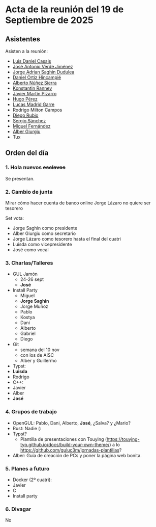 # Acta de la reunión del 19 de Septiembre de 2025

## Asistentes
Asisten a la reunión:
- [Luis Daniel Casais](https://github.com/rajayonin)
- [José Antonio Verde Jiménez](https://github.com/joseaverde)
- [Jorge Adrian Saghin Dudulea](https://github.com/z4na14)
- [Daniel Ortiz Hincampié](https://github.com/danielorhin34)
- [Alberto Núñez Sierra](https://github.com/rotlerxd)
- [Konstantin Rannev](https://github.com/pahheb)
- [Javier Martín Pizarro](https://github.com/jmartinpizarro)
- [Hugo Pérez](https://github.com/hugo-perez)
- [Lucas Madrid Garre](https://github.com/LuckyMG1)
- Rodrigo Milton Campos
- [Diego Rubio](https://github.com/DiegoRubiok1)
- [Sergio Sánchez](https://github.com/seergiospm)
- [Miguel Fernández](https://github.com/miguel-klstr)
- [Alber Giurgiu](https://github.com/fedes1to)
- Tux

<!-- De forma remota: -->
<!-- - [Jorge Lázaro Ruiz](https://github.com/JorgeyGari) -->
<!-- - [Salva Ayala Iglesias](https://github.com/Goldensit0) -->


## Orden del día

### 1. Hola nuevos ~~esclavos~~
Se presentan.


### 2. Cambio de junta
Mirar cómo hacer cuenta de banco online
Jorge Lázaro no quiere ser tesorero

Set vota:
- Jorge Saghin como presidente
- Alber Giurgiu como secretario
- Jorge Lázaro como tesorero hasta el final del cuatri
- Luisda como vicepresidente
- José como vocal


### 3. Charlas/Talleres
- GUL Jamón
  - 24-26 sept
  - **José**
- Install Party
  - Miguel
  - **Jorge Saghin**
  - Jorge Muñoz
  - Pablo
  - Kostya
  - Dani
  - Alberto
  - Gabriel
  - Diego
- Git
  - semana del 10 nov
  - con los de AISC
  - Alber y Guillermo
- Typst:
 - **Luisda**
 - Rodrigo
- C++:
 - Javier
 - Alber
 - **José**


### 4. Grupos de trabajo
- OpenGUL: Pablo, Dani, Alberto, **José**,  ¿Salva? y ¿Mario?
- Rust: Nadie (:
- Typst?
  - Plantilla de presentaciones con Touying
  (https://touying-typ.github.io/docs/build-your-own-theme/) a lo
  https://github.com/guluc3m/jornadas-plantillas?
- Alber: Guía de creación de PCs y poner la página web bonita.


### 5. Planes a futuro

- Docker (2º cuatri):
 - Javier
- C
- Install party


### 6. Divagar
No
